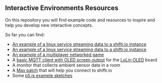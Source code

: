 ## Interactive Environments Resources

On this repository you will find example code and resources to inspire and help you develop new interactive concepts.

So far you can find:

- [An example of a linux service streaming data to a shiftr.io instance ](https://github.com/id-studiolab/interactive-environments/MQTT-demo-projects/spirit)
- [An example of a linux service streaming data to a shiftr.io instance ](https://github.com/id-studiolab/interactive-environments/tree/master/MQTT-demo-projects/spirit)
- [An example of a multiplayer networked game](https://idstudiolab.github.io/interactive-environments/MQTT-demo-projects/tapGame/)
- A [basic MQTT client with OLED screen output](https://idstudiolab.github.io/interactive-environments/MQTT-demo-projects/lolin_oled_mqtt_simple/) for the [LoLin OLED](https://bit.ly/2xkBlO5) board
- A monitor that collects ambient sensor data in a room
- A [Max patch](https://github.com/idstudiolab/interactive-environments/tree/master/MQTT-demo-projects/max-node-interface) that will help you connect to shiftr.io
- Some [p5.js example sketches](https://idstudiolab.github.io/interactive-environments/p5js-demo/)
